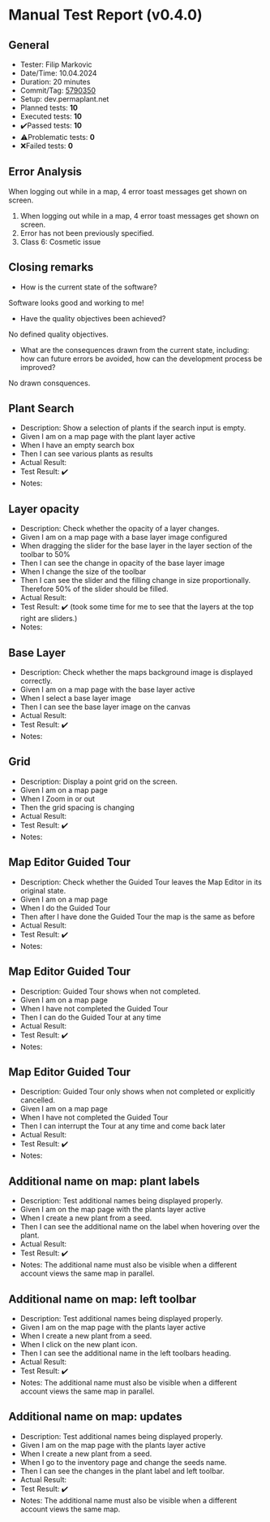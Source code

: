 # Manual Test Report (v0.4.0)

## General

- Tester: Filip Markovic
- Date/Time: 10.04.2024
- Duration: 20 minutes
- Commit/Tag: [5790350](https://github.com/ElektraInitiative/PermaplanT/commit/5790350ec433075dc6ac3779b62ff8a1b87b40d3)
- Setup: dev.permaplant.net
- Planned tests: **10**
- Executed tests: **10**
- ✔️Passed tests: **10**
- ⚠️Problematic tests: **0**
- ❌Failed tests: **0**

## Error Analysis

When logging out while in a map, 4 error toast messages get shown on screen.

1. When logging out while in a map, 4 error toast messages get shown on screen.
2. Error has not been previously specified.
3. Class 6: Cosmetic issue

## Closing remarks

- How is the current state of the software?

Software looks good and working to me!

- Have the quality objectives been achieved?

No defined quality objectives.

- What are the consequences drawn from the current state, including: how can future errors be avoided, how can the development process be improved?

No drawn consquences.

## Plant Search

- Description: Show a selection of plants if the search input is empty.
- Given I am on a map page with the plant layer active
- When I have an empty search box
- Then I can see various plants as results
- Actual Result:
- Test Result: ✔️
- Notes:

## Layer opacity

- Description: Check whether the opacity of a layer changes.
- Given I am on a map page with a base layer image configured
- When dragging the slider for the base layer in the layer section of the toolbar to 50%
- Then I can see the change in opacity of the base layer image
- When I change the size of the toolbar
- Then I can see the slider and the filling change in size proportionally. Therefore 50% of the slider should be filled.
- Actual Result:
- Test Result: ✔️ (took some time for me to see that the layers at the top right are sliders.)
- Notes:

## Base Layer

- Description: Check whether the maps background image is displayed correctly.
- Given I am on a map page with the base layer active
- When I select a base layer image
- Then I can see the base layer image on the canvas
- Actual Result:
- Test Result: ✔️
- Notes:

## Grid

- Description: Display a point grid on the screen.
- Given I am on a map page
- When I Zoom in or out
- Then the grid spacing is changing
- Actual Result:
- Test Result: ✔️
- Notes:

## Map Editor Guided Tour

- Description: Check whether the Guided Tour leaves the Map Editor in its original state.
- Given I am on a map page
- When I do the Guided Tour
- Then after I have done the Guided Tour the map is the same as before
- Actual Result:
- Test Result: ✔️
- Notes:

## Map Editor Guided Tour

- Description: Guided Tour shows when not completed.
- Given I am on a map page
- When I have not completed the Guided Tour
- Then I can do the Guided Tour at any time
- Actual Result:
- Test Result: ✔️
- Notes:

## Map Editor Guided Tour

- Description: Guided Tour only shows when not completed or explicitly cancelled.
- Given I am on a map page
- When I have not completed the Guided Tour
- Then I can interrupt the Tour at any time and come back later
- Actual Result:
- Test Result: ✔️
- Notes:

## Additional name on map: plant labels

- Description: Test additional names being displayed properly.
- Given I am on the map page with the plants layer active
- When I create a new plant from a seed.
- Then I can see the additional name on the label when hovering over the plant.
- Actual Result:
- Test Result: ✔️
- Notes: The additional name must also be visible when a different account views the same map in parallel.

## Additional name on map: left toolbar

- Description: Test additional names being displayed properly.
- Given I am on the map page with the plants layer active
- When I create a new plant from a seed.
- When I click on the new plant icon.
- Then I can see the additional name in the left toolbars heading.
- Actual Result:
- Test Result: ✔️
- Notes: The additional name must also be visible when a different account views the same map in parallel.

## Additional name on map: updates

- Description: Test additional names being displayed properly.
- Given I am on the map page with the plants layer active
- When I create a new plant from a seed.
- When I go to the inventory page and change the seeds name.
- Then I can see the changes in the plant label and left toolbar.
- Actual Result:
- Test Result: ✔️
- Notes: The additional name must also be visible when a different account views the same map.
